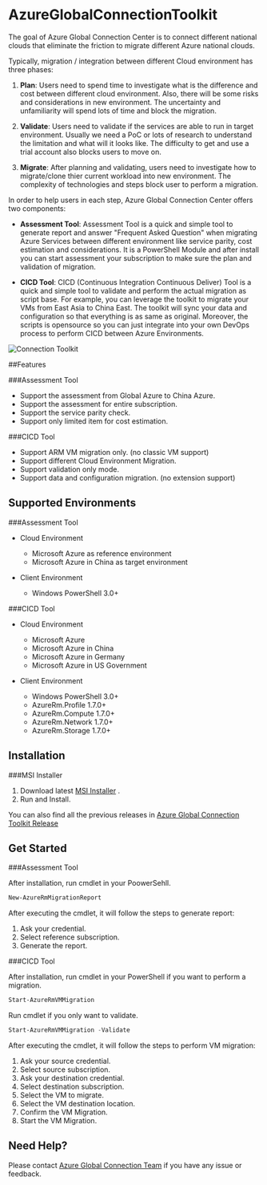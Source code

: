 # AzureGlobalConnectionToolkit
The goal of Azure Global Connection Center is to connect different national clouds that eliminate the friction to migrate different Azure national clouds.

Typically, migration / integration between different Cloud environment has three phases:

1. **Plan**:
Users need to spend time to investigate what is the difference and cost between different cloud environment. Also, there will be some risks and considerations in new environment. The uncertainty and unfamiliarity will spend lots of time and block the migration. 

2. **Validate**:
Users need to validate if the services are able to run in target environment. Usually we need a PoC or lots of research to understand the limitation and what will it looks like. The difficulty to get and use a trial account also blocks users to move on.

3. **Migrate**:
After planning and validating, users need to investigate how to migrate/clone thier current workload into new environment. The complexity of technologies and steps block user to perform a migration.

In order to help users in each step, Azure Global Connection Center offers two components:

- **Assessment Tool**:
Assessment Tool is a quick and simple tool to generate report and answer "Frequent Asked Question" when migrating Azure Services between different environment like service parity, cost estimation and considerations. It is a PowerShell Module and after install you can start assessment your subscription to make sure the plan and validation of migration.

- **CICD Tool**:
CICD (Continuous Integration Continuous Deliver) Tool is a quick and simple tool to validate and perform the actual migration as script base. For example, you can leverage the toolkit to migrate your VMs from East Asia to China East. The toolkit will sync your data and configuration so that everything is as same as original. Moreover, the scripts is opensource so you can just integrate into your own DevOps process to perform CICD between Azure Environments.


![Connection Toolkit](https://globalconnectioncenter.blob.core.windows.net/githubpics/connectiontoolkitchart.png)


##Features

###Assessment Tool

* Support the assessment from Global Azure to China Azure.
* Support the assessment for entire subscription.
* Support the service parity check.
* Support only limited item for cost estimation.

###CICD Tool

* Support ARM VM migration only. (no classic VM support)
* Support different Cloud Environment Migration.
* Support validation only mode.
* Support data and configuration migration. (no extension support)

## Supported Environments

###Assessment Tool

* Cloud Environment
  * Microsoft Azure as reference environment 
  * Microsoft Azure in China as target environment
  
* Client Environment
  * Windows PowerShell 3.0+
  
###CICD Tool

* Cloud Environment
  * Microsoft Azure
  * Microsoft Azure in China
  * Microsoft Azure in Germany
  * Microsoft Azure in US Government

* Client Environment
  * Windows PowerShell 3.0+
  * AzureRm.Profile 1.7.0+
  * AzureRm.Compute 1.7.0+
  * AzureRm.Network 1.7.0+
  * AzureRm.Storage 1.7.0+

## Installation

###MSI Installer

1. Download latest [MSI Installer](https://github.com/Azure/AzureGlobalConnectionToolkit/releases/download/0.1.0/GlobalConnectionCenter.msi) .
2. Run and Install.

You can also find all the previous releases in [Azure Global Connection Toolkit Release](https://github.com/Azure/AzureGlobalConnectionToolkit/releases/tag/0.1.0)

## Get Started

###Assessment Tool

After installation, run cmdlet in your PoowerSehll.

```powershell
New-AzureRmMigrationReport
```

After executing the cmdlet, it will follow the steps to generate report:

1. Ask your credential.
2. Select reference subscription.
3. Generate the report.

###CICD Tool

After installation, run cmdlet in your PowerShell if you want to perform a migration.

```powershell
Start-AzureRmVMMigration
```

Run cmdlet if you only want to validate.

```powershell
Start-AzureRmVMMigration -Validate
```

After executing the cmdlet, it will follow the steps to perform VM migration:

1. Ask your source credential.
2. Select source subscription.
3. Ask your destination credential.
4. Select destination subscription.
5. Select the VM to migrate.
6. Select the VM destination location.
7. Confirm the VM Migration.
8. Start the VM Migration.

## Need Help?

Please contact [Azure Global Connection Team](mailto:amcteam@microsoft.com) if you have any issue or feedback.
